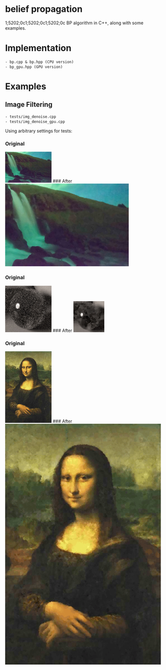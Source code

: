 # belief propagation
1;5202;0c1;5202;0c1;5202;0c
BP algorithm in C++, along with some examples.

# Implementation
    - bp.cpp & bp.hpp (CPU version)
    - bp_gpu.hpp (GPU version)
     
# Examples

## Image Filtering
    - tests/img_denoise.cpp
    - tests/img_denoise_gpu.cpp

Using arbitrary settings for tests:

### Original
<img src="https://github.com/clearlycloudy/belief/blob/master/tests/img3.png?raw=true" width="150"/>
### After
<img src="https://github.com/clearlycloudy/belief/blob/master/tests/out_img3.png?raw=true width="150"/>

### Original
<img src="https://github.com/clearlycloudy/belief/blob/master/tests/img2.png?raw=true" width="150"/>
### After
<img src="https://github.com/clearlycloudy/belief/blob/master/tests/out_img2.png?raw=true width="150"/>

### Original
<img src="https://github.com/clearlycloudy/belief/blob/master/tests/img0.png?raw=true" width="150"/>
### After
<img src="https://github.com/clearlycloudy/belief/blob/master/tests/out_img0.png?raw=true width="150"/>